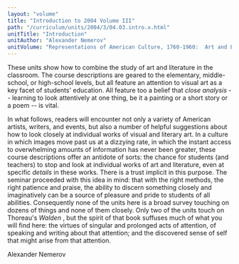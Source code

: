 ```yaml
---
layout: "volume"
title: "Introduction to 2004 Volume III"
path: "/curriculum/units/2004/3/04.03.intro.x.html"
unitTitle: "Introduction"
unitAuthor: "Alexander Nemerov"
unitVolume: "Representations of American Culture, 1760-1960:  Art and Literature"
---
```

<body>
<p>
  These units show how to combine the study of art and literature in the classroom. The course descriptions are geared to the elementary, middle-school, or high-school levels, but all feature an attention to visual art as a key facet of students' education. All feature too a belief that
  <i>
   close analysis
  </i>
  -- learning to look attentively at one thing, be it a painting or a short story or a poem -- is vital.
 </p>
<p>
  In what follows, readers will encounter not only a variety of American artists, writers, and events, but also a number of helpful suggestions about how to look closely at individual works of visual and literary art. In a culture in which images move past us at a dizzying rate, in which the instant access to overwhelming amounts of information has never been greater, these course descriptions offer an antidote of sorts: the chance for students (and teachers) to stop and look at individual works of art and literature, even at specific
  <i>
   details
  </i>
  in these works. There is a trust implicit in this purpose. The seminar proceeded with this idea in mind: that with the right methods, the right patience and praise, the ability to discern something closely and imaginatively can be a source of pleasure and pride to students of all abilities. Consequently none of the units here is a broad survey touching on dozens of things and none of them closely. Only two of the units touch on Thoreau's
  <i>
   Walden
  </i>
  , but the spirit of that book suffuses much of what you will find here: the virtues of singular and prolonged acts of attention, of speaking and writing about that attention; and the discovered sense of self that might arise from that attention.
 </p>
<p>
  Alexander Nemerov
 </p>

</body>